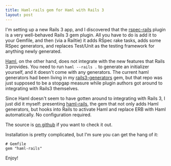 ```yaml
---
title: Haml-rails gem for Haml with Rails 3
layout: post
---
```

I'm setting up a new Rails 3 app, and I discovered that the [rspec-rails](http://github.com/rspec/rspec-rails) plugin is a very well-behaved Rails 3 gem plugin. All you have to do is add it to your Gemfile, and then (via a Railtie) it adds RSpec rake tasks, adds some RSpec generators, and replaces Test/Unit as the testing framework for anything newly generated.

[Haml](http://haml-lang.com), on the other hand, does not integrate with the new features that Rails 3 provides. You need to run `haml --rails .` to generate an initializer yourself, and it doesn't come with any generators. The current haml generators had been living in my [rails3-generators](http://github.com/indirect/rails3-generators) gem, but that repo was just supposed to be a stopgap measure while plugin authors got around to integrating with Rails3 themselves.

Since Haml doesn't seem to have gotten around to integrating with Rails 3, I just did it myself: presenting [haml-rails](http://gemcutter.org/gems/haml-rails), the gem that not only adds Haml generators, but hooks into Rails to activate Haml and replace ERB with Haml automatically. No configuration required.

The source is [on github](http://github.com/indirect/haml-rails) if you want to check it out.

Installation is pretty complicated, but I'm sure you can get the hang of it:

    # Gemfile
    gem "haml-rails"

Enjoy!
